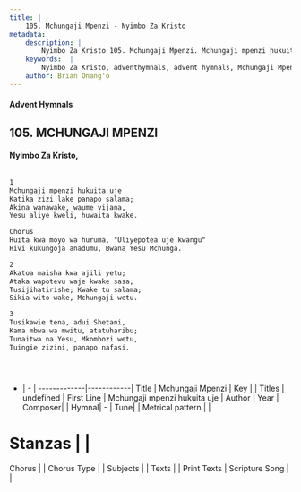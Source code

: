 ```yaml
---
title: |
    105. Mchungaji Mpenzi - Nyimbo Za Kristo
metadata:
    description: |
        Nyimbo Za Kristo 105. Mchungaji Mpenzi. Mchungaji mpenzi hukuita uje Katika zizi lake panapo salama; Akina wanawake, waume vijana, Yesu aliye kweli, huwaita kwake.  Chorus  Huita kwa moyo wa huruma, "Uliyepotea uje kwangu" Hivi kukungoja anadumu, Bwana Yesu Mchunga.  2	 Akatoa maisha kwa ajili yetu; Ataka wapotevu waje kwake sasa; Tusijihatirishe; Kwake tu salama; Sikia wito wake, Mchungaji wetu.  3	 Tusikawie tena, adui Shetani, Kama mbwa wa mwitu, atatuharibu; Tunaitwa na Yesu, Mkombozi wetu, Tuingie zizini, panapo nafasi.     
    keywords:  |
        Nyimbo Za Kristo, adventhymnals, advent hymnals, Mchungaji Mpenzi, Mchungaji mpenzi hukuita uje. 
    author: Brian Onang'o
---
```


#### Advent Hymnals
## 105. MCHUNGAJI MPENZI
####  Nyimbo Za Kristo,

```txt

1
Mchungaji mpenzi hukuita uje
Katika zizi lake panapo salama;
Akina wanawake, waume vijana,
Yesu aliye kweli, huwaita kwake.

Chorus 
Huita kwa moyo wa huruma, "Uliyepotea uje kwangu"
Hivi kukungoja anadumu, Bwana Yesu Mchunga.

2	
Akatoa maisha kwa ajili yetu;
Ataka wapotevu waje kwake sasa;
Tusijihatirishe; Kwake tu salama;
Sikia wito wake, Mchungaji wetu.

3	
Tusikawie tena, adui Shetani,
Kama mbwa wa mwitu, atatuharibu;
Tunaitwa na Yesu, Mkombozi wetu,
Tuingie zizini, panapo nafasi.





```

- |   -  |
-------------|------------|
Title | Mchungaji Mpenzi |
Key |  |
Titles | undefined |
First Line | Mchungaji mpenzi hukuita uje |
Author | 
Year | 
Composer| |
Hymnal|  - |
Tune|  |
Metrical pattern | |
# Stanzas |  |
Chorus |  |
Chorus Type |  |
Subjects | |
Texts |  |
Print Texts | 
Scripture Song |  |
    
